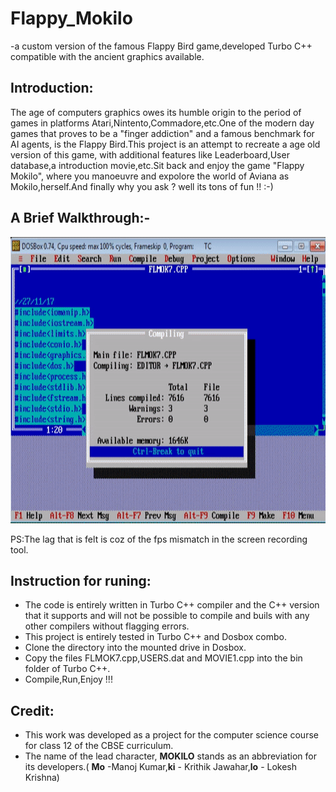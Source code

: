 # Flappy_Mokilo
-a custom version of the famous Flappy Bird game,developed Turbo C++ compatible with the ancient graphics available.
## Introduction:
The age of computers graphics owes its humble origin to the period of games in platforms Atari,Nintento,Commadore,etc.One of the modern day games that proves to be a "finger addiction" and a famous benchmark for AI agents, is the Flappy Bird.This project is an attempt to recreate a age old version of this game, with additional features like Leaderboard,User database,a introduction movie,etc.Sit back and enjoy the game "Flappy Mokilo", where you manoeuvre and expolore the world of Aviana as Mokilo,herself.And finally why you ask ? well its tons of fun !! :-)

## A Brief Walkthrough:-
<p align="center">
   <img width="1080" height="458" src="https://github.com/lok-i/Flappy_Mokilo/blob/master/flmok7.gif">
</p>
PS:The lag that is felt is coz of the fps mismatch in the screen recording tool.

## Instruction for runing:
* The code is entirely written in Turbo C++ compiler and the C++ version that it supports and will not be possible to compile and buils with any other compilers without flagging errors.
* This project is entirely tested in Turbo C++ and Dosbox combo.
* Clone the directory into the mounted drive in Dosbox.
* Copy the files FLMOK7.cpp,USERS.dat and MOVIE1.cpp into the bin folder of Turbo C++.
* Compile,Run,Enjoy !!!

## Credit:
* This work was developed as a project for the computer science course for class 12 of the CBSE curriculum.
* The name of the lead character, **MOKILO** stands as an abbreviation for its developers.( **Mo** -Manoj Kumar,**ki** - Krithik Jawahar,**lo** - Lokesh Krishna)
